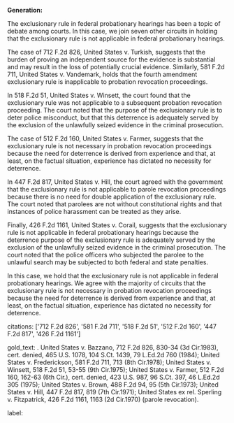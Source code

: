 **Generation:**



The exclusionary rule in federal probationary hearings has been a topic of debate among courts. In this case, we join seven other circuits in holding that the exclusionary rule is not applicable in federal probationary hearings.

The case of 712 F.2d 826, United States v. Turkish, suggests that the burden of proving an independent source for the evidence is substantial and may result in the loss of potentially crucial evidence. Similarly, 581 F.2d 711, United States v. Vandemark, holds that the fourth amendment exclusionary rule is inapplicable to probation revocation proceedings.

In 518 F.2d 51, United States v. Winsett, the court found that the exclusionary rule was not applicable to a subsequent probation revocation proceeding. The court noted that the purpose of the exclusionary rule is to deter police misconduct, but that this deterrence is adequately served by the exclusion of the unlawfully seized evidence in the criminal prosecution.

The case of 512 F.2d 160, United States v. Farmer, suggests that the exclusionary rule is not necessary in probation revocation proceedings because the need for deterrence is derived from experience and that, at least, on the factual situation, experience has dictated no necessity for deterrence.

In 447 F.2d 817, United States v. Hill, the court agreed with the government that the exclusionary rule is not applicable to parole revocation proceedings because there is no need for double application of the exclusionary rule. The court noted that parolees are not without constitutional rights and that instances of police harassment can be treated as they arise.

Finally, 426 F.2d 1161, United States v. Corail, suggests that the exclusionary rule is not applicable in federal probationary hearings because the deterrence purpose of the exclusionary rule is adequately served by the exclusion of the unlawfully seized evidence in the criminal prosecution. The court noted that the police officers who subjected the parolee to the unlawful search may be subjected to both federal and state penalties.

In this case, we hold that the exclusionary rule is not applicable in federal probationary hearings. We agree with the majority of circuits that the exclusionary rule is not necessary in probation revocation proceedings because the need for deterrence is derived from experience and that, at least, on the factual situation, experience has dictated no necessity for deterrence.



citations: ['712 F.2d 826', '581 F.2d 711', '518 F.2d 51', '512 F.2d 160', '447 F.2d 817', '426 F.2d 1161']

gold_text: . United States v. Bazzano, 712 F.2d 826, 830-34 (3d Cir.1983), cert. denied, 465 U.S. 1078, 104 S.Ct. 1439, 79 L.Ed.2d 760 (1984); United States v. Frederickson, 581 F.2d 711, 713 (8th Cir.1978); United States v. Winsett, 518 F.2d 51, 53-55 (9th Cir.1975); United States v. Farmer, 512 F.2d 160, 162-63 (6th Cir.), cert. denied, 423 U.S. 987, 96 S.Ct. 397, 46 L.Ed.2d 305 (1975); United States v. Brown, 488 F.2d 94, 95 (5th Cir.1973); United States v. Hill, 447 F.2d 817, 819 (7th Cir.1971); United States ex rel. Sperling v. Fitzpatrick, 426 F.2d 1161, 1163 (2d Cir.1970) (parole revocation).

label: 